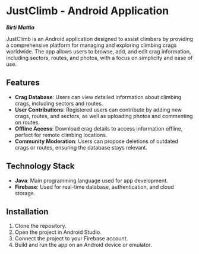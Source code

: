 # JustClimb - Android Application
***Birti Mattia***  

JustClimb is an Android application designed to assist climbers by providing a comprehensive platform for managing and exploring climbing crags worldwide. The app allows users to browse, add, and edit crag information, including sectors, routes, and photos, with a focus on simplicity and ease of use.

## Features
* **Crag Database**: Users can view detailed information about climbing crags, including sectors and routes.
* **User Contributions**: Registered users can contribute by adding new crags, routes, and sectors, as well as uploading photos and commenting on routes.
* **Offline Access**: Download crag details to access information offline, perfect for remote climbing locations.
* **Community Moderation**: Users can propose deletions of outdated crags or routes, ensuring the database stays relevant.

## Technology Stack

* **Java**: Main programming language used for app development.
* **Firebase**: Used for real-time database, authentication, and cloud storage.

## Installation

1.	Clone the repository.
2.	Open the project in Android Studio.
3.	Connect the project to your Firebase account.
4.	Build and run the app on an Android device or emulator.
